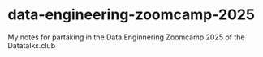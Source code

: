 # data-engineering-zoomcamp-2025
My notes for partaking in the Data Enginnering Zoomcamp 2025 of the Datatalks.club
